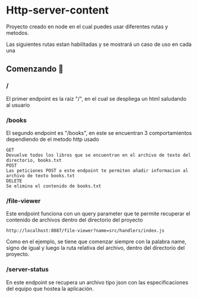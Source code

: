 # Http-server-content

Proyecto creado en node en el cual puedes usar diferentes rutas y metodos.

Las siguientes rutas estan habilitadas y se mostrará un caso de uso en cada una

## Comenzando 🚀
### /
El primer endpoint es la raiz "/", en el cual se despliega un html saludando al usuario

### /books
El segundo endpoint es "/books", en este se encuentran 3 comportamientos dependiendo de el metodo http usado
```
GET
Devuelve todos los libros que se encuentran en el archivo de texto del directorio, books.txt
POST
Las peticiones POST a este endpoint te permiten añadir informacion al archivo de texto books.txt
DELETE
Se elimina el contenido de books.txt
```
### /file-viewer
Este endpoint funciona con un query parameter que te permite recuperar el contenido de archivos dentro del directorio del proyecto
```
http://localhost:8087/file-viewer?name=src/handlers/index.js
```
Como en el ejemplo, se tiene que comenzar siempre con la palabra name, signo de igual y luego la ruta relativa del archivo, dentro del directorio del proyecto.

### /server-status
En este endpoint se recupera un archivo tipo json con las especificaciones del equipo que hostea la aplicación.
